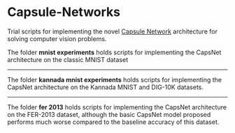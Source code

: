 # Capsule-Networks
Trial scripts for implementing the novel [Capsule Network](https://arxiv.org/pdf/1710.09829.pdf) architecture for solving computer vision problems.

The folder <b>mnist experiments</b> holds scripts for implementing the CapsNet architecture on the classic MNIST dataset<br>

-------------------------------------------------------------------------------------------------------------------------------------------------------------------------------

The folder <b>kannada mnist experiments</b> holds scripts for implementing the CapsNet architecture on the Kannada MNIST and DIG-10K datasets.

-------------------------------------------------------------------------------------------------------------------------------------------------------------------------------
The folder <b>fer 2013</b> holds scripts for implementing the CapsNet architecture on the FER-2013 dataset, although the basic CapsNet model proposed performs much worse compared to the baseline accuracy of this dataset.
